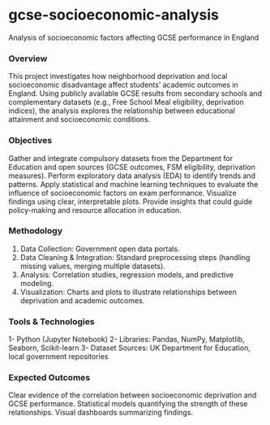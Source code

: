 # gcse-socioeconomic-analysis
Analysis of socioeconomic factors affecting GCSE performance in England


### Overview

This project investigates how neighborhood deprivation and local socioeconomic disadvantage affect students’ academic outcomes in England. Using publicly available GCSE results from secondary schools and complementary datasets (e.g., Free School Meal eligibility, deprivation indices), the analysis explores the relationship between educational attainment and socioeconomic conditions.

### Objectives

Gather and integrate compulsory datasets from the Department for Education and open sources (GCSE outcomes, FSM eligibility, deprivation measures).
Perform exploratory data analysis (EDA) to identify trends and patterns.
Apply statistical and machine learning techniques to evaluate the influence of socioeconomic factors on exam performance.
Visualize findings using clear, interpretable plots.
Provide insights that could guide policy-making and resource allocation in education.

### Methodology

1) Data Collection: Government open data portals.
2) Data Cleaning & Integration: Standard preprocessing steps (handling missing values, merging multiple datasets).
3) Analysis: Correlation studies, regression models, and predictive modeling.
4) Visualization: Charts and plots to illustrate relationships between deprivation and academic outcomes.

### Tools & Technologies

1- Python (Jupyter Notebook)
2- Libraries: Pandas, NumPy, Matplotlib, Seaborn, Scikit-learn
3- Dataset Sources: UK Department for Education, local government repositories

### Expected Outcomes

Clear evidence of the correlation between socioeconomic deprivation and GCSE performance.
Statistical models quantifying the strength of these relationships.
Visual dashboards summarizing findings.
